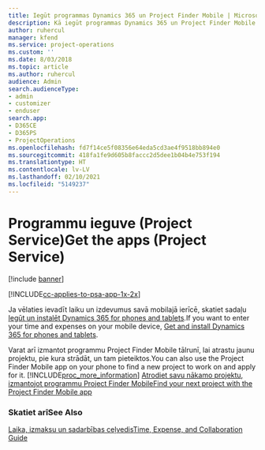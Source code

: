 ```yaml
---
title: Iegūt programmas Dynamics 365 un Project Finder Mobile | MicrosoftDocs
description: Kā iegūt programmas Dynamics 365 un Project Finder Mobile
author: ruhercul
manager: kfend
ms.service: project-operations
ms.custom: ''
ms.date: 8/03/2018
ms.topic: article
ms.author: ruhercul
audience: Admin
search.audienceType:
- admin
- customizer
- enduser
search.app:
- D365CE
- D365PS
- ProjectOperations
ms.openlocfilehash: fd7f14ce5f08356e64eda5cd3ae4f9518bb894e0
ms.sourcegitcommit: 418fa1fe9d605b8faccc2d5dee1b04b4e753f194
ms.translationtype: HT
ms.contentlocale: lv-LV
ms.lasthandoff: 02/10/2021
ms.locfileid: "5149237"
---
```

# <a name="get-the-apps-project-service"></a><span data-ttu-id="8ff8c-103">Programmu ieguve (Project Service)</span><span class="sxs-lookup"><span data-stu-id="8ff8c-103">Get the apps (Project Service)</span></span>

[!include [banner](../includes/psa-now-project-operations.md)]

[!INCLUDE[cc-applies-to-psa-app-1x-2x](../includes/cc-applies-to-psa-app-1x-2x.md)]

<span data-ttu-id="8ff8c-104">Ja vēlaties ievadīt laiku un izdevumus savā mobilajā ierīcē, skatiet sadaļu [Iegūt un instalēt Dynamics 365 for phones and tablets](https://docs.microsoft.com/dynamics365/mobile-app/dynamics-365-phones-tablets-users-guide).</span><span class="sxs-lookup"><span data-stu-id="8ff8c-104">If you want to enter your time and expenses on your mobile device, [Get and install Dynamics 365 for phones and tablets](https://docs.microsoft.com/dynamics365/mobile-app/dynamics-365-phones-tablets-users-guide).</span></span>  
  
 <span data-ttu-id="8ff8c-105">Varat arī izmantot programmu Project Finder Mobile tālrunī, lai atrastu jaunu projektu, pie kura strādāt, un tam pieteiktos.</span><span class="sxs-lookup"><span data-stu-id="8ff8c-105">You can also use the Project Finder Mobile app on your phone to find a new project to work on and apply for it.</span></span> [!INCLUDE[proc_more_information](../includes/proc-more-information.md)] <span data-ttu-id="8ff8c-106">[Atrodiet savu nākamo projektu, izmantojot programmu Project Finder Mobile](../psa/find-next-project-finder-mobile-app.md)</span><span class="sxs-lookup"><span data-stu-id="8ff8c-106">[Find your next project with the Project Finder Mobile app](../psa/find-next-project-finder-mobile-app.md)</span></span> 
  
### <a name="see-also"></a><span data-ttu-id="8ff8c-107">Skatiet arī</span><span class="sxs-lookup"><span data-stu-id="8ff8c-107">See Also</span></span>  
 [<span data-ttu-id="8ff8c-108">Laika, izmaksu un sadarbības ceļvedis</span><span class="sxs-lookup"><span data-stu-id="8ff8c-108">Time, Expense, and Collaboration Guide</span></span>](../psa/time-expense-collaboration-guide.md)
